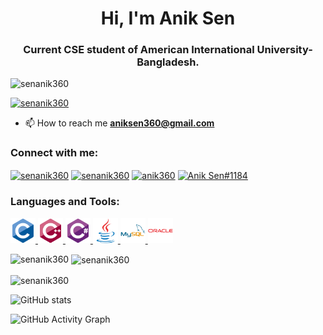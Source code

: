 <h1 align="center">Hi, I'm Anik Sen</h1>
<h3 align="center">Current CSE student of American International University-Bangladesh.</h3>

<p align="left"> <img src="https://komarev.com/ghpvc/?username=senanik360&label=Profile%20views&color=0e75b6&style=flat" alt="senanik360" /> </p>

<p align="left"> <a href="https://github.com/ryo-ma/github-profile-trophy"><img src="https://github-profile-trophy.vercel.app/?username=senanik360" alt="senanik360" /></a> </p>

- 📫 How to reach me **aniksen360@gmail.com**

<h3 align="left">Connect with me:</h3>
<p align="left">
<a href="https://linkedin.com/in/senanik360" target="blank"><img align="center" src="https://raw.githubusercontent.com/rahuldkjain/github-profile-readme-generator/master/src/images/icons/Social/linked-in-alt.svg" alt="senanik360" height="30" width="40" /></a>
<a href="https://fb.com/senanik360" target="blank"><img align="center" src="https://raw.githubusercontent.com/rahuldkjain/github-profile-readme-generator/master/src/images/icons/Social/facebook.svg" alt="senanik360" height="30" width="40" /></a>
<a href="https://instagram.com/anik360" target="blank"><img align="center" src="https://raw.githubusercontent.com/rahuldkjain/github-profile-readme-generator/master/src/images/icons/Social/instagram.svg" alt="anik360" height="30" width="40" /></a>
<a href="https://discord.gg/Anik Sen#1184" target="blank"><img align="center" src="https://raw.githubusercontent.com/rahuldkjain/github-profile-readme-generator/master/src/images/icons/Social/discord.svg" alt="Anik Sen#1184" height="30" width="40" /></a>
</p>

<h3 align="left">Languages and Tools:</h3>
<p align="left"> <a href="https://www.cprogramming.com/" target="_blank" rel="noreferrer"> <img src="https://raw.githubusercontent.com/devicons/devicon/master/icons/c/c-original.svg" alt="c" width="40" height="40"/> </a> <a href="https://www.w3schools.com/cpp/" target="_blank" rel="noreferrer"> <img src="https://raw.githubusercontent.com/devicons/devicon/master/icons/cplusplus/cplusplus-original.svg" alt="cplusplus" width="40" height="40"/> </a> <a href="https://www.w3schools.com/cs/" target="_blank" rel="noreferrer"> <img src="https://raw.githubusercontent.com/devicons/devicon/master/icons/csharp/csharp-original.svg" alt="csharp" width="40" height="40"/> </a> <a href="https://www.java.com" target="_blank" rel="noreferrer"> <img src="https://raw.githubusercontent.com/devicons/devicon/master/icons/java/java-original.svg" alt="java" width="40" height="40"/> </a> <a href="https://www.mysql.com/" target="_blank" rel="noreferrer"> <img src="https://raw.githubusercontent.com/devicons/devicon/master/icons/mysql/mysql-original-wordmark.svg" alt="mysql" width="40" height="40"/> </a> <a href="https://www.oracle.com/" target="_blank" rel="noreferrer"> <img src="https://raw.githubusercontent.com/devicons/devicon/master/icons/oracle/oracle-original.svg" alt="oracle" width="40" height="40"/> </a> </p>

<p><img align="left" src="https://github-readme-stats.vercel.app/api/top-langs?username=senanik360&show_icons=true&locale=en&layout=compact" alt="senanik360" /></p>

<p>&nbsp;<img align="center" src="https://github-readme-stats.vercel.app/api?username=senanik360&show_icons=true&locale=en" alt="senanik360" /></p>

<p><img align="center" src="https://github-readme-streak-stats.herokuapp.com/?user=senanik360&" alt="senanik360" /></p>

![GitHub stats](https://github-readme-stats.vercel.app/api?username=senanik360&show_icons=true)  

![GitHub Activity Graph](https://activity-graph.herokuapp.com/graph?username=senanik360)  
